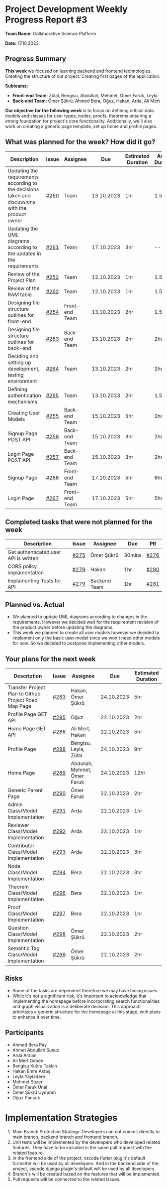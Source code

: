 # Project Development Weekly Progress Report #3

**Team Name:** Collaborative Science Platform

**Date:** 17.10.2023

## Progress Summary
**This week** we focused on learning backend and frontend technologies. Creating the structure of out project. Creating first pages of the application.

**Subteams:**
- **Front-end Team**: Zülal, Bengisu, Abdullah, Mehmet, Ömer Faruk, Leyla
- **Back-end Team**: Ömer Şükrü, Ahmed Bera, Oğuz, Hakan, Arda, Ali Mert

**Our objective for the following week** is to focus on defining critical data models and classes for user types, nodes, proofs, theorems ensuring a strong foundation for project's core functionality. Additionally, we'll also work on creating a generic page template, set up home and profile pages.

## What was planned for the week? How did it go?
| Description | Issue | Assignee | Due | Estimated Duration | Actual Duration | PR |
| --- | --- | --- | --- | --- | --- | --- |
| Updating the requirements according to the decisions taken and discussions with the product owner | [#260](https://github.com/bounswe/bounswe2023group9/issues/260) | Team | 13.10.2023 | 1hr | 1.5hr | [wiki](https://github.com/bounswe/bounswe2023group9/wiki/Requirements) |
| Updating the UML diagrams according to the updates in the requirements | [#261](https://github.com/bounswe/bounswe2023group9/issues/261) | Team | 17.10.2023 | 3hr | -- | -- |
| Review of the Project Plan | [#252](https://github.com/bounswe/bounswe2023group9/issues/252) | Team | 12.10.2023 | 1hr | 1.5hr | [wiki](https://github.com/bounswe/bounswe2023group9/wiki/Project-Plan) |
| Review of the RAM table | [#262](https://github.com/bounswe/bounswe2023group9/issues/262) | Team | 12.10.2023 | 1hr | 1.5hr| [link](https://docs.google.com/spreadsheets/d/1KRzeKsct_cMXewCietioMtawmq9x1PCp/edit?rtpof=true&sd=true#gid=530145138) |
| Designing file structure outlines for front-end | [#254](https://github.com/bounswe/bounswe2023group9/issues/254) | Front-end Team | 13.10.2023 | 2hr | 1.5hr | [#269](https://github.com/bounswe/bounswe2023group9/pull/269) |
| Designing file structure outlines for back-end | [#263](https://github.com/bounswe/bounswe2023group9/issues/263) | Back-end Team | 13.10.2023 | 2hr | 2hr | [#273](https://github.com/bounswe/bounswe2023group9/pull/273) |
| Deciding and setting up development, testing environment | [#264](https://github.com/bounswe/bounswe2023group9/issues/264) | Team | 13.10.2023 | 2hr | 2hr | [page](https://github.com/bounswe/bounswe2023group9/actions/workflows/back-end-test-workflow.yml) |
| Defining authentication mechanisms  | [#265](https://github.com/bounswe/bounswe2023group9/issues/265) | Team | 13.10.2023 | 2hr | 1.5hr | [#276](https://github.com/bounswe/bounswe2023group9/pull/276) |
| Creating User Models  | [#255](https://github.com/bounswe/bounswe2023group9/issues/255) | Back-end Team | 15.10.2023 | 5hr |1hr| [#276](https://github.com/bounswe/bounswe2023group9/pull/276) |
| Signup Page POST API | [#256](https://github.com/bounswe/bounswe2023group9/issues/256) | Back-end Team | 15.10.2023 | 3hr |2hr| [#276](https://github.com/bounswe/bounswe2023group9/pull/276) |
| Login Page POST API | [#257](https://github.com/bounswe/bounswe2023group9/issues/257) | Back-end Team | 15.10.2023 | 3hr |2hr| [#276](https://github.com/bounswe/bounswe2023group9/pull/276) |
| Signup Page | [#266](https://github.com/bounswe/bounswe2023group9/issues/266) | Front-end Team | 17.10.2023 | 5hr | 6hr | [#282](https://github.com/bounswe/bounswe2023group9/pull/282) |
| Login Page | [#267](https://github.com/bounswe/bounswe2023group9/issues/267) | Front-end Team | 17.10.2023 | 5hr | 5hr | [#282](https://github.com/bounswe/bounswe2023group9/pull/282) |


## Completed tasks that were not planned for the week
| Description  | Issue | Assignee | Due | PR |
| -------- | ----- | -------- | --- | --- |
| Get authenticated user API is written | [#275](https://github.com/bounswe/bounswe2023group9/issues/275) | Ömer Şükrü | 30mins | [#276](https://github.com/bounswe/bounswe2023group9/pull/276) |
| CORS policy implamentation | [#279](https://github.com/bounswe/bounswe2023group9/issues/279) | Hakan | 1hr | [#280](https://github.com/bounswe/bounswe2023group9/pull/280) |
| Implamenting Tests for API | [#279](https://github.com/bounswe/bounswe2023group9/issues/279) | Backend Team | 1hr | [#281](https://github.com/bounswe/bounswe2023group9/pull/281) |

## Planned vs. Actual
- We planned to update UML diagrams according to changes in the requirements. However we decided wait for the requirement revision of the product owner before updating the diagrams.
- This week we planned to create all user models however we decided to implement only the basic user model since we won't need other models for now. So we decided to postpone implementing other models. 

## Your plans for the next week
| Description | Issue | Assignee | Due | Estimated Duration |
| --- | --- | --- | --- | --- |
| Transfer Project Plan to Github Project Road Map Page | [#283](https://github.com/bounswe/bounswe2023group9/issues/283) | Hakan, Ömer Şükrü | 24.10.2023 | 5hr |
| Profile Page GET API | [#285](https://github.com/bounswe/bounswe2023group9/issues/285) | Oğuz | 22.10.2023 | 2hr |
| Home Page GET API | [#286](https://github.com/bounswe/bounswe2023group9/issues/286) | Ali Mert, Hakan | 22.10.2023 | 5hr |
| Profile Page | [#288](https://github.com/bounswe/bounswe2023group9/issues/288) | Bengisu, Leyla, Zülal | 24.10.2023 | 9hr |
| Home Page | [#289](https://github.com/bounswe/bounswe2023group9/issues/289) | Abdullah, Mehmet, Ömer Faruk | 24.10.2023 | 12hr |
| Generic Parent Page | [#290](https://github.com/bounswe/bounswe2023group9/issues/290) | Ömer Faruk | 22.10.2023 | 2hr |
| Admin Class/Model Implementation | [#291](https://github.com/bounswe/bounswe2023group9/issues/291) | Arda | 22.10.2023 | 1hr |
| Reviewer Class/Model Implementation | [#292](https://github.com/bounswe/bounswe2023group9/issues/292) | Arda | 22.10.2023 | 1hr |
| Contributor Class/Model Implementation | [#293](https://github.com/bounswe/bounswe2023group9/issues/293) | Arda | 22.10.2023 | 3hr |
| Node Class/Model Implementation | [#294](https://github.com/bounswe/bounswe2023group9/issues/294) | Bera | 22.10.2023 | 3hr |
| Theorem Class/Model Implementation | [#296](https://github.com/bounswe/bounswe2023group9/issues/296) | Bera | 22.10.2023 | 1hr |
| Proof Class/Model Implementation | [#297](https://github.com/bounswe/bounswe2023group9/issues/297) | Bera | 22.10.2023 | 1hr |
| Question Class/Model Implementation | [#298](https://github.com/bounswe/bounswe2023group9/issues/298) | Ömer Şükrü | 22.10.2023 | 2hr |
| Semantic Tag Class/Model Implementation | [#299](https://github.com/bounswe/bounswe2023group9/issues/299) | Ömer Şükrü | 22.10.2023 | 2hr |

## Risks
- Some of the tasks are dependent therefore we may have timing issues.
- While it's not a significant risk, it's important to acknowledge that implementing the homepage before incorporating search functionalities and graph visualization is a deliberate decision. This approach prioritizes a generic structure for the homepage at this stage, with plans to enhance it over time.

## Participants
- Ahmed Bera Pay
- Ahmet Abdullah Susuz
- Arda Arslan
- Ali Mert Geben
- Bengisu Kübra Takkin
- Hakan Emre Aktaş
- Leyla Yayladere
- Mehmet Süzer
- Ömer Faruk Ünal
- Ömer Şükrü Uyduran
- Oğuz Pançuk


# Implementation Strategies
1. Main Branch Protection Strategy: Developers can not commit directly to main branch, backend branch and frontend branch.
2. Unit tests will be implemented by the developers who developed related features. They have to be included in the same pull request with the related feature.
3. In the frontend side of the project, vscode flutter plugin's default formatter will be used by all developers. And in the backend side of the project, vscode django plugin's default will be used by all developers.
4. Branch's will be created based on the features that will be implamented.
5. Pull requests will be connected to the related issues.